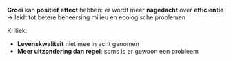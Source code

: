 **Groei** kan **positief effect** hebben: er wordt meer **nagedacht** over **efficientie**
-> leidt tot betere beheersing milieu en ecologische problemen

Kritiek:
- **Levenskwaliteit** niet mee in acht genomen
- **Meer uitzondering dan regel**: soms is er gewoon een probleem
